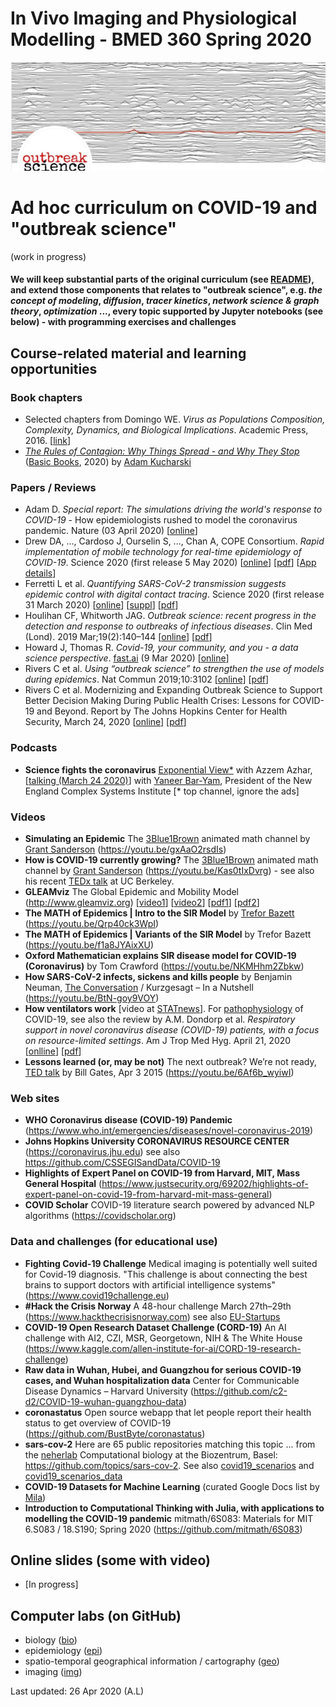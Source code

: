 # In Vivo Imaging and Physiological Modelling - BMED 360 Spring 2020


![BMED360 outbreak_science_image](./assets/outbreak-science-logo.png)


# Ad hoc curriculum on COVID-19 and "outbreak science"
(work in progress)

#### We will keep substantial parts of the original curriculum (see [README](../README.md)), and extend those components that relates to "outbreak science", e.g. _the concept of modeling_, _diffusion_, _tracer kinetics_, _network science & graph theory_, _optimization_ ..., every topic supported by Jupyter notebooks (see below) - with programming exercises and challenges

## Course-related material and learning opportunities

  ### Book chapters
   - Selected chapters from Domingo WE. _Virus as Populations Composition, Complexity, Dynamics, and Biological Implications_. Academic Press, 2016. [[link](https://www.sciencedirect.com/book/9780128008379/virus-as-populations)]
   - [ _The Rules of Contagion: Why Things Spread - and Why They Stop_](http://kucharski.io/books) ([Basic Books](https://www.basicbooks.com/titles/adam-kucharski/the-rules-of-contagion/9781541674318), 2020) by [Adam Kucharski](https://www.lshtm.ac.uk/aboutus/people/kucharski.adam)
  
  ### Papers / Reviews
  - Adam D. _Special report: The simulations driving the world's response to COVID-19_ - How epidemiologists rushed to model the coronavirus pandemic. Nature (03 April 2020) [[online](https://www.nature.com/articles/d41586-020-01003-6)]
  - Drew DA, ..., Cardoso J, Ourselin S, ..., Chan A, COPE Consortium. _Rapid implementation of mobile technology for real-time epidemiology of COVID-19_. Science 2020 (first release 5 May 2020) [[online](https://science.sciencemag.org/content/early/2020/05/05/science.abc0473.full)] [[pdf](https://science.sciencemag.org/content/early/2020/05/05/science.abc0473/tab-pdf)] [[App details](https://science.sciencemag.org/content/sci/suppl/2020/05/04/science.abc0473.DC1/abc0473_Drew_SM.pdf)]
  - Ferretti L et al. _Quantifying SARS-CoV-2 transmission suggests epidemic control with digital contact tracing_. Science 2020 (first release 31 March 2020) [[online](https://science.sciencemag.org/content/early/2020/03/30/science.abb6936)] [[suppl](https://science.sciencemag.org/content/suppl/2020/03/30/science.abb6936.DC1)] [[pdf](https://science.sciencemag.org/content/early/2020/03/30/science.abb6936/tab-pdf)]
  - Houlihan CF, Whitworth JAG. _Outbreak science: recent progress in the detection and response to outbreaks of infectious diseases_. Clin Med (Lond). 2019 Mar;19(2):140–144  [[online](https://www.rcpjournals.org/content/clinmedicine/19/2/140)] [[pdf](https://www.rcpjournals.org/content/clinmedicine/19/2/140.full.pdf?download=true)]
  - Howard J, Thomas R. _Covid-19, your community, and you - a data science perspective_. [fast.ai](https://www.fast.ai) (9 Mar 2020) [[online](https://www.fast.ai/2020/03/09/coronavirus)]
  - Rivers C et al. _Using “outbreak science” to strengthen the use of models during epidemics_. Nat Commun 2019;10:3102 [[online](https://www.nature.com/articles/s41467-019-11067-2)] [[pdf](https://www.nature.com/articles/s41467-019-11067-2.pdf)]
  - Rivers C et al. Modernizing and Expanding Outbreak Science to Support Better Decision Making During Public Health Crises: Lessons for COVID-19 and Beyond. Report by The Johns Hopkins Center for Health Security, March 24, 2020 [[online](http://www.centerforhealthsecurity.org/our-work/publications/2020/modernizing-and-expanding-outbreak-science-to-support-better-decision-making-during-public-health-crises)] [[pdf](http://www.centerforhealthsecurity.org/our-work/pubs_archive/pubs-pdfs/2020/200324-outbreak-science.pdf)]

  ### Podcasts
  - **Science fights the coronavirus** [Exponential View*](https://www.exponentialview.co) with Azzem Azhar, [[talking (March 24 2020)](https://pca.st/episode/e069c865-d86d-4804-b5a8-7c75f7389d31)] with [Yaneer Bar-Yam](https://en.wikipedia.org/wiki/Yaneer_Bar-Yam), President of the New England Complex Systems Institute [* top channel, ignore the ads]
  
  ### Videos
  - **Simulating an Epidemic** The [3Blue1Brown](https://www.3blue1brown.com) animated math channel by [Grant Sanderson](https://en.m.wikipedia.org/wiki/3Blue1Brown)   (https://youtu.be/gxAaO2rsdIs)
  - **How is COVID-19 currently growing?** The [3Blue1Brown](https://www.3blue1brown.com) animated math channel by [Grant Sanderson](https://en.m.wikipedia.org/wiki/3Blue1Brown)   (https://youtu.be/Kas0tIxDvrg) -  see also his recent [TEDx talk](https://youtu.be/s_L-fp8gDzY) at UC Berkeley.
  - **GLEAMviz** The Global Epidemic and Mobility Model (http://www.gleamviz.org) [[video1](http://www.gleamviz.org/wp-content/themes/gleamviz-v3/banners/vision_940px_1024kbps.mp4)] [[video2](http://www.gleamviz.org/media/movies/map-demo-600-1500.mp4)] [[pdf1](http://prac.im.pwr.wroc.pl/~szwabin/assets/diff/8.pdf)] [[pdf2](http://prac.im.pwr.wroc.pl/~szwabin/assets/diff/9.pdf)]
  - **The MATH of Epidemics | Intro to the SIR Model** by [Trefor Bazett](https://www.uvic.ca/science/math-statistics/people/home/faculty/bazett_trefor.php) (https://youtu.be/Qrp40ck3WpI)
  - **The MATH of Epidemics | Variants of the SIR Model** by Trefor Bazett (https://youtu.be/f1a8JYAixXU)
  - **Oxford Mathematician explains SIR disease model for COVID-19 (Coronavirus)** by Tom Crawford (https://youtu.be/NKMHhm2Zbkw)
  - **How SARS-CoV-2 infects, sickens and kills people** by Benjamin Neuman, [The Conversation](https://theconversation.com/what-the-coronavirus-does-to-your-body-that-makes-it-so-deadly-133856) / Kurzgesagt – In a Nutshell (https://youtu.be/BtN-goy9VOY)
  - **How ventilators work** [video at [STATnews](https://www.statnews.com/2020/04/21/coronavirus-analysis-recommends-less-reliance-on-ventilators/?jwsource)]. For [pathophysiology](https://en.wikipedia.org/wiki/Pathophysiology) of COVID-19, see also the review by A.M. Dondorp et al. _Respiratory support in novel coronavirus disease (COVID-19) patients, with a focus on resource-limited settings_. Am J Trop Med Hyg.  April 21, 2020   [[onlline](https://www.ajtmh.org/content/journals/10.4269/ajtmh.20-0283)] [[pdf](https://www.ajtmh.org/deliver/fulltext/10.4269/ajtmh.20-0283/tpmd200283.pdf?itemId=%2Fcontent%2Fjournals%2F10.4269%2Fajtmh.20-0283&mimeType=pdf&containerItemId=content/astmh)]
  - **Lessons learned (or, may be not)** The next outbreak? We’re not ready, [TED talk](https://www.ted.com) by Bill Gates, Apr 3 2015 (https://youtu.be/6Af6b_wyiwI)
  
  ### Web sites
   - **WHO Coronavirus disease (COVID-19) Pandemic** (https://www.who.int/emergencies/diseases/novel-coronavirus-2019)
   - **Johns Hopkins University CORONAVIRUS RESOURCE CENTER** (https://coronavirus.jhu.edu) see also https://github.com/CSSEGISandData/COVID-19
   - **Highlights of Expert Panel on COVID-19 from Harvard, MIT, Mass General Hospital** (https://www.justsecurity.org/69202/highlights-of-expert-panel-on-covid-19-from-harvard-mit-mass-general)
   - **COVID Scholar** COVID-19 literature search powered by advanced NLP algorithms (https://covidscholar.org)
  
  ### Data and challenges (for educational use)
   - **Fighting Covid-19 Challenge** Medical imaging is potentially well suited for Covid-19 diagnosis. "This challenge is about connecting the best brains to support doctors with artificial intelligence systems" (https://www.covid19challenge.eu)
   - **#Hack the Crisis Norway** A 48-hour challenge March 27th–29th (https://www.hackthecrisisnorway.com) see also [EU-Startups](https://www.eu-startups.com/2020/03/apply-by-midnight-tonight-to-join-the-online-covid-19-hackathon-run-by-the-norweigan-tech-community)
   - **COVID-19 Open Research Dataset Challenge (CORD-19)** An AI challenge with AI2, CZI, MSR, Georgetown, NIH & The White House (https://www.kaggle.com/allen-institute-for-ai/CORD-19-research-challenge)
   - **Raw data in Wuhan, Hubei, and Guangzhou for serious COVID-19 cases, and Wuhan hospitalization data** Center for Communicable Disease Dynamics – Harvard University (https://github.com/c2-d2/COVID-19-wuhan-guangzhou-data)
   - **coronastatus** Open source webapp that let people report their health status to get overview of COVID-19 (https://github.com/BustByte/coronastatus)
   - **sars-cov-2** Here are 65 public repositories matching this topic ... from the [neherlab](https://neherlab.org)
Computational biology at the Biozentrum, Basel: https://github.com/topics/sars-cov-2. See also [covid19_scenarios](https://github.com/neherlab/covid19_scenarios) and [covid19_scenarios_data](https://github.com/neherlab/covid19_scenarios_data)
   - **COVID-19 Datasets for Machine Learning** (curated Google Docs list by [Mila](https://docs.google.com/document/d/1Wkvbf2t2Da87NtNvMJf_PRqv9zLHyqqtRitBIGGKKNM/edit#))
   - **Introduction to Computational Thinking with Julia, with applications to modelling the COVID-19 pandemic** mitmath/6S083: Materials for MIT 6.S083 / 18.S190; Spring 2020 (https://github.com/mitmath/6S083)
 

## Online slides (some with video)

 - [In progress]

## Computer labs (on GitHub)
 - biology ([bio](./bio/README_bio.md))
 - epidemiology ([epi](./epi/README_epi.md))
 - spatio-temporal geographical information / cartography ([geo](./geo/README_geo.md))
 - imaging ([img](./img/README_img.md))<br>


Last updated: 26 Apr 2020 (A.L)

